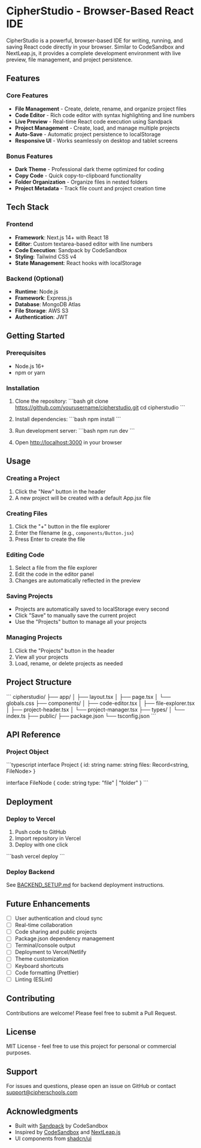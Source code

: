 # CipherStudio - Browser-Based React IDE

CipherStudio is a powerful, browser-based IDE for writing, running, and saving React code directly in your browser. Similar to CodeSandbox and NextLeap.js, it provides a complete development environment with live preview, file management, and project persistence.

## Features

### Core Features
- **File Management** - Create, delete, rename, and organize project files
- **Code Editor** - Rich code editor with syntax highlighting and line numbers
- **Live Preview** - Real-time React code execution using Sandpack
- **Project Management** - Create, load, and manage multiple projects
- **Auto-Save** - Automatic project persistence to localStorage
- **Responsive UI** - Works seamlessly on desktop and tablet screens

### Bonus Features
- **Dark Theme** - Professional dark theme optimized for coding
- **Copy Code** - Quick copy-to-clipboard functionality
- **Folder Organization** - Organize files in nested folders
- **Project Metadata** - Track file count and project creation time

## Tech Stack

### Frontend
- **Framework**: Next.js 14+ with React 18
- **Editor**: Custom textarea-based editor with line numbers
- **Code Execution**: Sandpack by CodeSandbox
- **Styling**: Tailwind CSS v4
- **State Management**: React hooks with localStorage

### Backend (Optional)
- **Runtime**: Node.js
- **Framework**: Express.js
- **Database**: MongoDB Atlas
- **File Storage**: AWS S3
- **Authentication**: JWT

## Getting Started

### Prerequisites
- Node.js 16+
- npm or yarn

### Installation

1. Clone the repository:
\`\`\`bash
git clone https://github.com/yourusername/cipherstudio.git
cd cipherstudio
\`\`\`

2. Install dependencies:
\`\`\`bash
npm install
\`\`\`

3. Run development server:
\`\`\`bash
npm run dev
\`\`\`

4. Open [http://localhost:3000](http://localhost:3000) in your browser

## Usage

### Creating a Project
1. Click the "New" button in the header
2. A new project will be created with a default App.jsx file

### Creating Files
1. Click the "+" button in the file explorer
2. Enter the filename (e.g., `components/Button.jsx`)
3. Press Enter to create the file

### Editing Code
1. Select a file from the file explorer
2. Edit the code in the editor panel
3. Changes are automatically reflected in the preview

### Saving Projects
- Projects are automatically saved to localStorage every second
- Click "Save" to manually save the current project
- Use the "Projects" button to manage all your projects

### Managing Projects
1. Click the "Projects" button in the header
2. View all your projects
3. Load, rename, or delete projects as needed

## Project Structure

\`\`\`
cipherstudio/
├── app/
│   ├── layout.tsx
│   ├── page.tsx
│   └── globals.css
├── components/
│   ├── code-editor.tsx
│   ├── file-explorer.tsx
│   ├── project-header.tsx
│   └── project-manager.tsx
├── types/
│   └── index.ts
├── public/
├── package.json
└── tsconfig.json
\`\`\`

## API Reference

### Project Object
\`\`\`typescript
interface Project {
  id: string
  name: string
  files: Record<string, FileNode>
}

interface FileNode {
  code: string
  type: "file" | "folder"
}
\`\`\`

## Deployment

### Deploy to Vercel

1. Push code to GitHub
2. Import repository in Vercel
3. Deploy with one click

\`\`\`bash
vercel deploy
\`\`\`

### Deploy Backend

See [BACKEND_SETUP.md](./BACKEND_SETUP.md) for backend deployment instructions.

## Future Enhancements

- [ ] User authentication and cloud sync
- [ ] Real-time collaboration
- [ ] Code sharing and public projects
- [ ] Package.json dependency management
- [ ] Terminal/console output
- [ ] Deployment to Vercel/Netlify
- [ ] Theme customization
- [ ] Keyboard shortcuts
- [ ] Code formatting (Prettier)
- [ ] Linting (ESLint)

## Contributing

Contributions are welcome! Please feel free to submit a Pull Request.

## License

MIT License - feel free to use this project for personal or commercial purposes.

## Support

For issues and questions, please open an issue on GitHub or contact support@cipherschools.com

## Acknowledgments

- Built with [Sandpack](https://sandpack.codesandbox.io/) by CodeSandbox
- Inspired by [CodeSandbox](https://codesandbox.io/) and [NextLeap.js](https://nextleap.js.org/)
- UI components from [shadcn/ui](https://ui.shadcn.com/)
